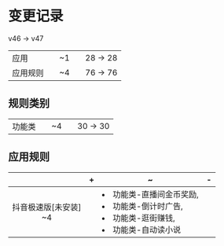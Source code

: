 # 变更记录

v46 -> v47

||||||
|-|:-:|:-:|:-:|:-:|
|应用||~1||28 -> 28|
|应用规则||~4||76 -> 76|

## 规则类别

||||||
|-|:-:|:-:|:-:|:-:|
|功能类||~4||30 -> 30|

## 应用规则

||+|~|-|
|:-:|-|-|-|
|抖音极速版[未安装]<br>~4||<li>功能类-直播间金币奖励,<li>功能类-倒计时广告,<li>功能类-逛街赚钱,<li>功能类-自动读小说||
